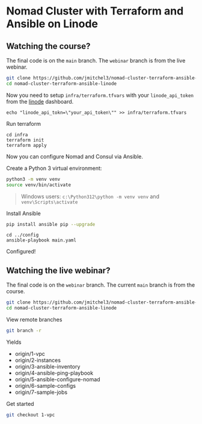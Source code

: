 # Nomad Cluster with Terraform and Ansible on Linode


## Watching the course?

The final code is on the `main` branch. The `webinar` branch is from the live webinar.

```bash
git clone https://github.com/jmitchel3/nomad-cluster-terraform-ansible-linode.git
cd nomad-cluster-terraform-ansible-linode
```

Now you need to setup `infra/terraform.tfvars` with your `linode_api_token` from the [linode](https://linode.com/justin) dashboard.

```
echo "linode_api_tokn=\"your_api_token\"" >> infra/terraform.tfvars
```

Run terraform

```
cd infra
terraform init
terraform apply
```

Now you can configure Nomad and Consul via Ansible. 


Create a Python 3 virtual environment:
```bash
python3 -m venv venv
source venv/bin/activate
```
> Windows users: `c:\Python312\python -m venv venv` and `venv\Scripts\activate`

Install Ansible
```bash
pip install ansible pip --upgrade
```

```
cd ../config
ansible-playbook main.yaml
```

Configured! 


## Watching the live webinar?

The final code is on the `webinar` branch. The current `main` branch is from the course.

```bash
git clone https://github.com/jmitchel3/nomad-cluster-terraform-ansible-linode.git
cd nomad-cluster-terraform-ansible-linode
```

View remote branches
```bash
git branch -r
```
Yields
- origin/1-vpc
- origin/2-instances
- origin/3-ansible-inventory
- origin/4-ansible-ping-playbook
- origin/5-ansible-configure-nomad
- origin/6-sample-configs
- origin/7-sample-jobs


Get started
```bash
git checkout 1-vpc
```
